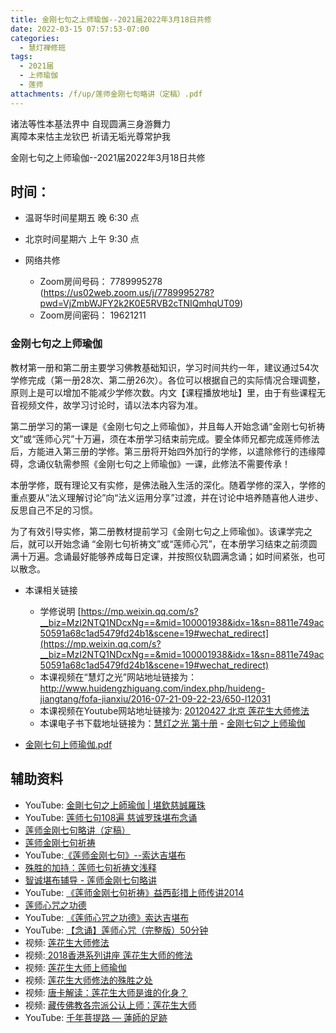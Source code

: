```yaml
---
title: 金刚七句之上师瑜伽--2021届2022年3月18日共修
date: 2022-03-15 07:57:53-07:00
categories:
  - 慧灯禅修班
tags:
  - 2021届
  - 上师瑜伽
  - 莲师
attachments: /f/up/莲师金刚七句略讲（定稿）.pdf
---
```

诸法等性本基法界中 自现圆满三身游舞力\
离障本来怙主龙钦巴 祈请无垢光尊常护我  

金刚七句之上师瑜伽--2021届2022年3月18日共修

## 时间：

* 温哥华时间星期五 晚 6:30 点
* 北京时间星期六 上午 9:30 点
* 网络共修

  * Zoom房间号码： 7789995278 (<https://us02web.zoom.us/j/7789995278?pwd=VjZmbWJFY2k2K0E5RVB2cTNIQmhqUT09>)
  * Zoom房间密码： 19621211

### 金刚七句之上师瑜伽

教材第一册和第二册主要学习佛教基础知识，学习时间共约一年，建议通过54次学修完成（第一册28次、第二册26次）。各位可以根据自己的实际情况合理调整，原则上是可以增加不能减少学修次数。内文【课程播放地址】里，由于有些课程无音视频文件，故学习讨论时，请以法本内容为准。

第二册学习的第一课是《金刚七句之上师瑜伽》，并且每人开始念诵“金刚七句祈祷文”或“莲师心咒”十万遍，须在本册学习结束前完成。要全体师兄都完成莲师修法后，方能进入第三册的学修。第三册将开始四外加行的学修，以遣除修行的违缘障碍，念诵仪轨需参照《金刚七句之上师瑜伽》一课，此修法不需要传承！

本册学修，既有理论又有实修，是佛法融入生活的深化。随着学修的深入，学修的重点要从“法义理解讨论”向“法义运用分享”过渡，并在讨论中培养随喜他人进步、反思自己不足的习惯。

为了有效引导实修，第二册教材提前学习《金刚七句之上师瑜伽》。该课学完之后，就可以开始念诵 “金刚七句祈祷文”或“莲师心咒”，在本册学习结束之前须圆满十万遍。念诵最好能够养成每日定课，并按照仪轨圆满念诵；如时间紧张，也可以散念。

* 本课相关链接

  * 学修说明 [https://mp.weixin.qq.com/s?__biz=MzI2NTQ1NDcxNg==&mid=100001938&idx=1&sn=8811e749ac50591a68c1ad5479fd24b1&scene=19#wechat_redirect](https://mp.weixin.qq.com/s?__biz=MzI2NTQ1NDcxNg==&mid=100001938&idx=1&sn=8811e749ac50591a68c1ad5479fd24b1&scene=19#wechat_redirect)
  * 本课视频在“慧灯之光”网站地址链接为： <http://www.huidengzhiguang.com/index.php/huideng-jiangtang/fofa-jianxiu/2016-07-21-09-22-23/650-l12031>
  * 本课视频在Youtube网站地址链接为: [20120427 北京 莲花生大师修法](https://www.youtube.com/watch?v=ft_tL3qXgPc&list=PL7aUyQTIJqAjD33MPzguoKwShqtttVmg9&index=4)
  * 本课电子书下载地址链接为：[慧灯之光 第十册](https://huidengchanxiu.net/refs/hdzg/10#%E9%87%91%E5%88%9A%E4%B8%83%E5%8F%A5%E4%B9%8B%E4%B8%8A%E5%B8%88%E7%91%9C%E4%BC%BD) - [金刚七句之上师瑜伽](https://huidengchanxiu.net/refs/hdzg/10#%E9%87%91%E5%88%9A%E4%B8%83%E5%8F%A5%E4%B9%8B%E4%B8%8A%E5%B8%88%E7%91%9C%E4%BC%BD)


* [金刚七句上师瑜伽.pdf](http://huidengchanxiu.net/hdv/f/up/%E9%87%91%E5%88%9A%E4%B8%83%E5%8F%A5%E4%B8%8A%E5%B8%88%E7%91%9C%E4%BC%BD.pdf)

## 辅助资料

* [](/f/up/莲师金刚七句略讲（定稿）.pdf)YouTube: [](https://www.youtube.com/watch?v=0NzCYg27xAs)[金剛七句之上師瑜伽 | 堪欽慈誠羅珠](https://www.youtube.com/watch?v=0NzCYg27xAs)
* YouTube: [莲师七句108遍 慈诚罗珠堪布念诵](https://www.youtube.com/watch?v=OnHATp9KdW0)
* [莲师金刚七句略讲（定稿）](/f/up/莲师金刚七句略讲（定稿）.pdf)
* [莲师金刚七句祈祷](https://www.zhihuihai.net/%E5%AD%A6%E4%BD%9B%E4%B9%8B%E5%AE%B6/%E5%88%9D%E7%BA%A7%E8%AF%BE%E7%A8%8B/%E5%8A%A0%E8%A1%8C/%E8%8E%B2%E5%B8%88%E9%87%91%E5%88%9A%E4%B8%83%E5%8F%A5%E7%A5%88%E7%A5%B7%E6%96%87%E9%87%8A)
* YouTube:[《莲师金刚七句》--索达吉堪布](https://www.youtube.com/playlist?list=PLHUvfASP8Aiw-A6b6hb-vmA73MFOMx9Or)
* [殊胜的加持：莲师七句祈祷文浅释](https://www.zhihuihai.net/%E8%8E%B2%E5%B8%88%E4%BF%AE%E6%B3%95/%E8%8E%B2%E5%B8%88%E4%B8%83%E5%8F%A5%E7%A5%88%E7%A5%B7%E6%96%87%E6%B5%85%E9%87%8A%E5%BC%80%E7%A4%BA)
* [智诚堪布辅导 - 莲师金刚七句略讲](https://drive.google.com/drive/folders/1AKuBzKO9_NNgztIYVn9vNLz-mtVuLwH1?usp=drive_link)
* YouTube: [《莲师金刚七句祈祷》益西彭措上师传讲2014](https://www.youtube.com/playlist?list=PLhWZG2Q06MnzXA-qySzTgB83FEH5jMiuV)
* [莲师心咒之功德](https://drive.google.com/drive/folders/1vZtTr7FznY24DptSN6NHkcx4p3cQYCEN)
* YouTube: [《莲师心咒之功德》索达吉堪布](https://www.youtube.com/playlist?list=PLpQ93rK3nqoCQtobyNAJMwaBpKqeonrcz)
* YouTube: [【念诵】莲师心咒（完整版）50分钟](https://www.youtube.com/watch?v=hjTI1gOLVJA)
* [](https://fohuifayu.com/index.php/huideng-jiangtang/chanxiuke/zen-02/8254-l12031?title=)视频: [莲花生大师修法](https://fohuifayu.com/index.php/huideng-jiangtang/chanxiuke/zen-02/8254-l12031?title=)
* 视频:[ 2018香港系列讲座 莲花生大师的修法](https://fohuifayu.com/index.php/huideng-jiangtang/huanqiu-xilie/xianggang-diqu/3596-l18105?title=)
* 视频: [莲花生大师上师瑜伽](https://fohuifayu.com/index.php/huideng-jiangtang/fofa-jianxiu/shangshi-yujia/807-l13022?title=)
* 视频: [莲花生大师修法的殊胜之处](https://fohuifayu.com/index.php/shipin-jingcui/jingcai-shipin/7955-y12031-y07?title=)
* 视频: [唐卡解读：莲花生大师是谁的化身？](https://fohuifayu.com/index.php/shipin-jingcui/jingcai-shipin/7954-y12031-y06?title=)
* 视频: [藏传佛教各宗派公认上师：莲花生大师](https://fohuifayu.com/index.php/shipin-jingcui/jingcai-shipin/7950-y12031-y02?title=)
* YouTube: [千年菩提路 — 蓮師的足跡](https://www.youtube.com/watch?v=43UH-mHHz-0)